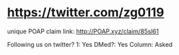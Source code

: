 # https://twitter.com/zg0119

unique POAP claim link: 
http://POAP.xyz/claim/85sl61

Following us on twitter? 1: Yes
DMed?: Yes
Column: Asked